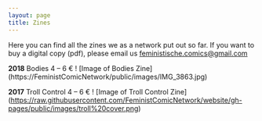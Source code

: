 ```yaml
---
layout: page
title: Zines
---
```


Here you can find all the zines we as a network put out so far. If you want to buy a digital copy (pdf), please email us feministische.comics@gmail.com

**2018**
Bodies
4 – 6 €
! [Image of Bodies Zine] (https://FeministComicNetwork/public/images/IMG_3863.jpg)

**2017**
Troll Control
4 – 6 €
! [Image of Troll Control Zine] (https://raw.githubusercontent.com/FeministComicNetwork/website/gh-pages/public/images/troll%20cover.png)
